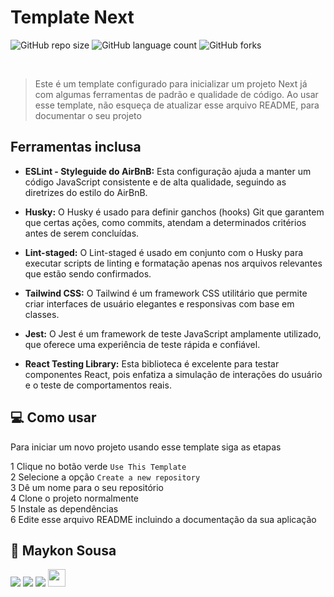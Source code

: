 # Template Next 



![GitHub repo size](https://img.shields.io/github/repo-size/maykonsousa/template-next?style=for-the-badge)
![GitHub language count](https://img.shields.io/github/languages/count/maykonsousa/template-next?style=for-the-badge)
![GitHub forks](https://img.shields.io/github/forks/maykonsousa/template-next?style=for-the-badge)



  
  <br>

> Este é um template configurado para inicializar um projeto Next já com algumas ferramentas de padrão e qualidade de código. Ao usar esse template, não esqueça de atualizar esse arquivo README, para documentar o seu projeto

## Ferramentas inclusa

- **ESLint - Styleguide do AirBnB:** Esta configuração ajuda a manter um código JavaScript consistente e de alta qualidade, seguindo as diretrizes do estilo do AirBnB.

- **Husky:** O Husky é usado para definir ganchos (hooks) Git que garantem que certas ações, como commits, atendam a determinados critérios antes de serem concluídas.

- **Lint-staged:** O Lint-staged é usado em conjunto com o Husky para executar scripts de linting e formatação apenas nos arquivos relevantes que estão sendo confirmados.

- **Tailwind CSS:** O Tailwind é um framework CSS utilitário que permite criar interfaces de usuário elegantes e responsivas com base em classes.

- **Jest:** O Jest é um framework de teste JavaScript amplamente utilizado, que oferece uma experiência de teste rápida e confiável.

- **React Testing Library:** Esta biblioteca é excelente para testar componentes React, pois enfatiza a simulação de interações do usuário e o teste de comportamentos reais.

## 💻 Como usar


Para iniciar um novo projeto usando esse template siga as etapas

1 Clique no botão verde `Use This Template`  
2 Selecione a opção `Create a new repository`  
3 Dê um nome para o seu repositório  
4 Clone o projeto normalmente  
5 Instale as dependências  
6 Edite esse arquivo README incluindo a documentação da sua aplicação


## 🚀 Maykon Sousa

[<img src="https://img.shields.io/badge/linkedin-%230077B5.svg?&style=for-the-badge&logo=linkedin&logoColor=white" />](https://www.linkedin.com/in/maykonsousa)
[<img src=" https://img.shields.io/badge/GitHub-100000?style=for-the-badge&logo=github&logoColor=white" />](https://gthub.com/maykonsousapb)
[<img src="https://img.shields.io/badge/WhatsApp-25D366?style=for-the-badge&logo=whatsapp&logoColor=white"/>](http://wa.me/5561992943297)
[<img src="https://img.shields.io/website-up-down-green-red/http/shields.io.svg" height="28" />](http://maykonsousa.dev.br
)




